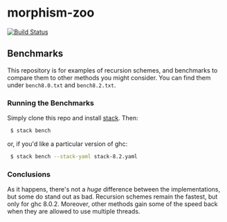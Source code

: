 # morphism-zoo
[![Build Status](https://travis-ci.org/vmchale/morphism-zoo.svg?branch=master)](https://travis-ci.org/vmchale/morphism-zoo)

## Benchmarks

This repository is for examples of recursion schemes, and benchmarks
to compare them to other methods you might consider. You can find them under
`bench8.0.txt` and `bench8.2.txt`.

### Running the Benchmarks

Simply clone this repo and install [stack](http://haskellstack.org). Then:

```bash
 $ stack bench
```

or, if you'd like a particular version of ghc:

```bash
 $ stack bench --stack-yaml stack-8.2.yaml
```

### Conclusions

As it happens, there's not a *huge* difference between the implementations, but
some do stand out as bad. Recursion schemes remain the fastest, but only for ghc
8.0.2. Moreover, other methods gain some of the speed back when they are allowed
to use multiple threads.
